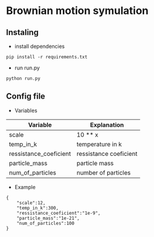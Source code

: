 # Brownian motion symulation
## Instaling

* install dependencies

```
pip install -r requirements.txt
```
* run run.py

```
python run.py
```

## Config file

* Variables

| Variable      |   Explanation    |
| ------------- | ---------------- |
| scale         | 10 ** x          |
| temp_in_k     | temperature in k |
|ressistance_coeficient | ressistance coeficient |
| particle_mass | particle mass |
| num_of_particles | number of particles|

* Example

```
{
    "scale":12,
    "temp_in_k":300,
    "ressistance_coeficient":"1e-9",
    "particle_mass":"1e-21",
    "num_of_particles":100
}
```
